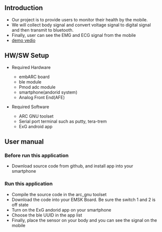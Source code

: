 ## Introduction

- Our project is to provide users to monitor their health by the mobile. 
- We will collect body signal and convert voltage signal to digital signal and then transmit to bluetooth.
- Finally, user can see the EMG and ECG signal from the mobile
- [ demo vedio ][1]

## HW/SW Setup

* Required Hardware
  - embARC board
  - ble module
  - Pmod adc module
  - smartphone(andorid system)
  - Analog Front End(AFE)

* Required Software
  - ARC GNU toolset
  - Serial port terminal such as putty, tera-trem
  - ExG android app

## User manual

### Before run this application

- Download source code from github, and install app into your smartphone

### Run this application

- Compile the source code in the arc_gnu toolset
- Download the code into your EMSK Board. Be sure the switch 1 and 2 is off state
- Turn on the ExG andorid app on your smartphone
- Choose the ble UUID in the app list
- Finally, place the sensor on your body and you can see the signal on the mobile 

[1]:http://v.youku.com/v_show/id_XMzYzOTc3NDMzNg==.html?spm=a2h3j.8428770.3416059.1 "demo vedio"
